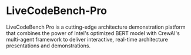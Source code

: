 # LiveCodeBench-Pro
LiveCodeBench Pro is a cutting-edge architecture demonstration platform that combines the power of Intel's optimized BERT model with CrewAI's multi-agent framework to deliver interactive, real-time architecture presentations and demonstrations.
